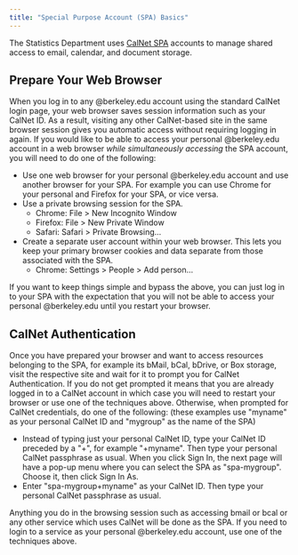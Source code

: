 ```yaml
---
title: "Special Purpose Account (SPA) Basics"
---
```

The Statistics Department uses [CalNet
SPA](https://calnetweb.berkeley.edu/calnet-departments/special-purpose-accounts-spa)
accounts to manage shared access to email, calendar, and document
storage.

## Prepare Your Web Browser

When you log in to any @berkeley.edu account using the standard CalNet
login page, your web browser saves session information such as your
CalNet ID. As a result, visiting any other CalNet-based site in the same
browser session gives you automatic access without requiring logging in
again. If you would like to be able to access your personal
@berkeley.edu account in a web browser *while simultaneously accessing*
the SPA account, you will need to do one of the following:

- Use one web browser for your personal @berkeley.edu account and use
  another browser for your SPA. For example you can use Chrome for your
  personal and Firefox for your SPA, or vice versa.
- Use a private browsing session for the SPA.
  - Chrome: File \> New Incognito Window
  - Firefox: File \> New Private Window
  - Safari: Safari \> Private Browsing...
- ​Create a separate user account within your web browser. This lets you
  keep your primary browser cookies and data separate from those
  associated with the SPA.
  - ​Chrome: Settings \> People \> Add person...

​If you want to keep things simple and bypass the above, you can just log
in to your SPA with the expectation that you will not be able to access
your personal @berkeley.edu until you restart your browser.

## CalNet Authentication

Once you have prepared your browser and want to access resources
belonging to the SPA, for example its bMail, bCal, bDrive, or Box
storage, visit the respective site and wait for it to prompt you for
CalNet Authentication. If you do not get prompted it means that you are
already logged in to a CalNet account in which case you will need to
restart your browser or use one of the techniques above. Otherwise, when
prompted for CalNet credentials, do one of the following: (these
examples use "myname" as your personal CalNet ID and "mygroup" as the
name of the SPA)

- Instead of typing just your personal CalNet ID, type your CalNet ID
  preceded by a "+", for example "+myname". Then type your personal
  CalNet passphrase as usual. When you click Sign In, the next page will
  have a pop-up menu where you can select the SPA as "spa-mygroup".
  Choose it, then click Sign In As.
- Enter "spa-mygroup+myname" as your CalNet ID. Then type your personal
  CalNet passphrase as usual.

Anything you do in the browsing session such as accessing bmail or bcal
or any other service which uses CalNet will be done as the SPA. If you
need to login to a service as your personal @berkeley.edu account, use
one of the techniques above.
